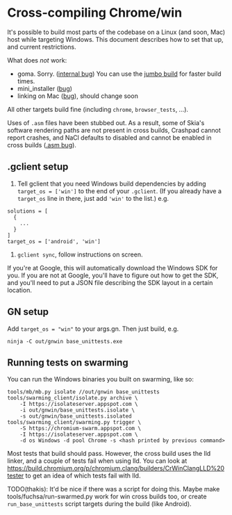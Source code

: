 # Cross-compiling Chrome/win

It's possible to build most parts of the codebase on a Linux (and soon, Mac)
host while targeting Windows.  This document describes how to set that up, and
current restrictions.

What does *not* work:

* goma. Sorry. ([internal bug](b/64390790)) You can use the
  [jumbo build](jumbo.md) for faster build times.
* mini_installer ([bug](https://crbug.com/762073))
* linking on Mac ([bug](https://crbug.com/774209)), should change soon

All other targets build fine (including `chrome`, `browser_tests`, ...).

Uses of `.asm` files have been stubbed out.  As a result, some of Skia's
software rendering paths are not present in cross builds, Crashpad cannot
report crashes, and NaCl defaults to disabled and cannot be enabled in
cross builds ([.asm bug](https://crbug.com/762167)).

## .gclient setup

1. Tell gclient that you need Windows build dependencies by adding
   `target_os = ['win']` to the end of your `.gclient`.  (If you already
   have a `target_os` line in there, just add `'win'` to the list.) e.g.

```
solutions = [
  {
    ...
  }
]
target_os = ['android', 'win']
```

1. `gclient sync`, follow instructions on screen.

If you're at Google, this will automatically download the Windows SDK for you.
If you are not at Google, you'll have to figure out how to get the SDK, and
you'll need to put a JSON file describing the SDK layout in a certain location.

## GN setup

Add `target_os = "win"` to your args.gn.  Then just build, e.g.

    ninja -C out/gnwin base_unittests.exe

## Running tests on swarming

You can run the Windows binaries you built on swarming, like so:

    tools/mb/mb.py isolate //out/gnwin base_unittests
    tools/swarming_client/isolate.py archive \
        -I https://isolateserver.appspot.com \
        -i out/gnwin/base_unittests.isolate \
        -s out/gnwin/base_unittests.isolated
    tools/swarming_client/swarming.py trigger \
        -S https://chromium-swarm.appspot.com \
        -I https://isolateserver.appspot.com \
        -d os Windows -d pool Chrome -s <hash printed by previous command>

Most tests that build should pass.  However, the cross build uses
the lld linker, and a couple of tests fail when using lld. You can look at
https://build.chromium.org/p/chromium.clang/builders/CrWinClangLLD%20tester
to get an idea of which tests fail with lld.

TODO(thakis): It'd be nice if there was a script for doing this. Maybe make
tools/fuchsa/run-swarmed.py work for win cross builds too, or create
`run_base_unittests` script targets during the build (like Android).
